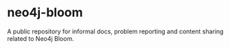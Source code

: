 # neo4j-bloom
A public repository for informal docs, problem reporting and content sharing related to Neo4j Bloom.

